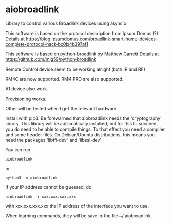 # aiobroadlink
Library to control various Broadlink devices using asyncio


This software is based on the protocol description from Ipsum Domus (?)
Details at https://blog.ipsumdomus.com/broadlink-smart-home-devices-complete-protocol-hack-bc0b4b397af1

This software is based on python-broadlink by Matthew Garrett
Details at  https://github.com/mjg59/python-broadlink

Remote Control device seem to be working alright (both IR and RF)

RM4C are now supported.
RM4 PRO are also supported.

A1 device also work.

Provisioning works.

Other will be tested when I get the relevant hardware.

Install with pip3. Be forewarned that aiobroadlink needs the 'cryptography' library.
This library will be automatically installed, but for this to succeed, you do need to
be able to compile things. To that effect you need a compiler and some header files. On
Debian/Ubuntu distributions, this means you need the packages 'libffi-dev' and 'libssl-dev'

You can run

    aiobroadlink

or

    python3 -m aiobroadlink

If your IP address cannot be guessed, do

    aiobroadlink -i xxx.xxx.xxx.xxx

with xxx.xxx.xxx.xxx the IP address of the interface you want to use.

When learning commands, they will be save in the file ~/.aiobroadlink.
